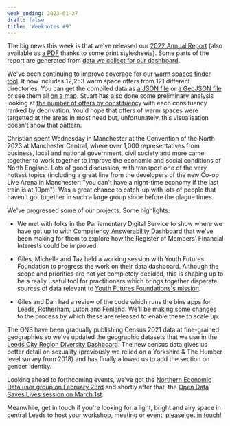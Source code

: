 ```yaml
---
week_ending: 2023-01-27
draft: false
title: 'Weeknotes #9'
---
```


The big news this week is that we've released our [2022 Annual Report](https://open-innovations.org/services/sponsors/reports/2022/) (also available as [a PDF](https://open-innovations.org/services/sponsors/reports/2022/2022-report.pdf) thanks to some print stylesheets). Some parts of the report are generated from [data we collect for our dashboard](https://github.com/open-innovations/dashboard/tree/main/data).

We've been continuing to improve coverage for our [warm spaces finder tool](https://open-innovations.github.io/warm-spaces/find). It now includes 12,253 warm space offers from 121 different directories. You can get the compiled data as [a JSON file](https://open-innovations.github.io/warm-spaces/data/places.json) or [a GeoJSON file](https://open-innovations.github.io/warm-spaces/data/places.geojson) or see them all [on a map](https://mapper.odileeds.org/?5/54.95239/-3.20801/datamill-0902a2be-f58e-429c-a6aa-6f196ccc45fd). Stuart has also done some preliminary analysis looking at [the number of offers by constituency](https://raw.githubusercontent.com/open-innovations/warm-spaces/main/data/imd.svg) with each consituency ranked by deprivation. You'd hope that offers of warm spaces were targetted at the areas in most need but, unfortunately, this visualisation doesn't show that pattern.

Christian spent Wednesday in Manchester at the Convention of the North 2023 at Manchester Central, where over 1,000 representatives from business, local and national government, civil society and more came together to work together to improve the economic and social conditions of North England. Lots of good discussion, with transport one of the very hottest topics (including a great line from the developers of the new Co-op Live Arena in Manchester: "you can't have a night-time economy if the last train is at 10pm"). Was a great chance to catch-up with lots of people that haven't got together in such a large group since before the plague times.

We've progressed some of our projects. Some highlights:

* We met with folks in the Parliamentary Digital Service to show where we have got up to with [Competency Answerability Dashboard](https://open-innovations.github.io/register-of-members-interests-proto/) that we've been making for them to explore how the Register of Members' Financial Interests could be improved.

* Giles, Michelle and Taz held a working session with Youth Futures Foundation to progress the work on their data dashboard. Although the scope and priorities are not yet completely decided, this is shaping up to be a really useful tool for practitioners which brings together disparate sources of data relevant to [Youth Futures Foundations's mission](https://youthfuturesfoundation.org/about-us/).

* Giles and Dan had a review of the code which runs the bins apps for Leeds, Rotherham, Luton and Fenland. We'll be making some changes to the process by which these are released to enable these to scale up.

The ONS have been gradually publishing Census 2021 data at fine-grained geographies so we've updated the geographic datasets that we use in the [Leeds City Region Diversity Dashboard](https://open-innovations.github.io/diversity-data/leeds-city-region/?area=E08000035). The new census data gives us better detail on sexuality (previously we relied on a Yorkshire & The Humber level survey from 2018) and has finally allowed us to add the section on gender identity.

Looking ahead to forthcoming events, we've got the [Northern Economic Data user group on February 23rd](https://www.eventbrite.co.uk/e/ned-northern-economic-data-user-group-tickets-474607041437) and shortly after that, the [Open Data Saves Lives session on March 1st](https://www.eventbrite.co.uk/e/opendatasaveslives-meeting-tickets-101218453118).

Meanwhile, get in touch if you're looking for a light, bright and airy space in central Leeds to host your workshop, meeting or event, [please get in touch](https://open-innovations.org/services/events/)!
